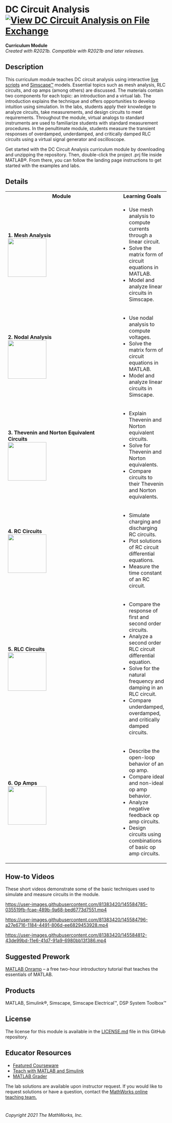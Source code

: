 # DC Circuit Analysis [![View DC Circuit Analysis on File Exchange](https://www.mathworks.com/matlabcentral/images/matlab-file-exchange.svg)](https://www.mathworks.com/matlabcentral/fileexchange/)  
**Curriculum Module**  
_Created with R2021b. Compatible with R2021b and later releases._  

## Description ##
This curriculum module teaches DC circuit analysis using interactive [live scripts](https://www.mathworks.com/products/matlab/live-editor.html) and [Simscape&trade;](https://www.mathworks.com/products/simscape.html) models. Essential topics such as mesh analysis, RLC circuits, and op amps (among others) are discussed. The materials contain two components for each topic: an introduction and a virtual lab. The introduction explains the technique and offers opportunities to develop intuition using simulation. In the labs, students apply their knowledge to analyze circuits, take measurements, and design circuits to meet requirements. Throughout the module, virtual analogs to standard instruments are used to familiarize students with standard measurement procedures. In the penultimate module, students measure the transient responses of overdamped, underdamped, and critically damped RLC circuits using a virtual signal generator and oscilloscope.

Get started with the DC Circuit Analysis curriculum module by downloading and unzipping the repository. Then, double-click the project .prj file inside MATLAB&reg;. From there, you can follow the landing page instructions to get started with the examples and labs.

## Details ##

<table style="vertical-align:top">
  <tr>
    <th width=350>Module</th>
    <th>Learning Goals</th>
  </tr>
  <tr>
    <td>
        <b>1. Mesh Analysis</b><br>
        <img height="120" src="https://user-images.githubusercontent.com/81383420/145477841-2fece5f2-20b7-4926-b6f6-33b84d3d9f31.png" >
    </td>
    <td>    
        <ul>
        <li>Use mesh analysis to compute currents through a linear circuit.</li>
        <li>Solve the matrix form of circuit equations in MATLAB.</li>
        <li>Model and analyze linear circuits in Simscape.</li>
        </ul>
    </td>
  </tr>
  <tr>
    <td>
        <b>2. Nodal Analysis</b><br>
        <img height="120" src="https://user-images.githubusercontent.com/81383420/145477842-6bfc6893-7338-43d1-aac5-a8cfa8b77c04.png" >
    </td>
    <td>    
        <ul>
        <li>Use nodal analysis to compute voltages.</li>
        <li>Solve the matrix form of circuit equations in MATLAB.</li>
        <li>Model and analyze linear circuits in Simscape.</li>
        </ul>
    </td>
  </tr>
  <tr>
    <td>
        <b>3. Thevenin and Norton Equivalent Circuits</b><br>  
        <img height="120" src="https://user-images.githubusercontent.com/81383420/145478206-749ed898-654a-4da0-bdeb-24d852f12263.png" >     
    </td>
    <td>    
        <ul>
        <li>Explain Thevenin and Norton equivalent circuits.</li>
        <li>Solve for Thevenin and Norton equivalents.</li>
        <li>Compare circuits to their Thevenin and Norton equivalents.</li>
        </ul>
    </td>
  </tr>
  <tr>
    <td>
        <b>4. RC Circuits</b><br>      
        <img height="120" src="https://user-images.githubusercontent.com/81383420/145478990-8ee2459d-7d4f-4a29-aa5c-42b6203a4a75.png" >  
    </td>
    <td>    
        <ul>
        <li>Simulate charging and discharging RC circuits.</li>
        <li>Plot solutions of RC circuit differential equations.</li>
        <li>Measure the time constant of an RC circuit.</li>
        </ul>
    </td>
  </tr>
  <tr>
    <td>
        <b>5. RLC Circuits</b><br>
        <img height="120" src="https://user-images.githubusercontent.com/81383420/145479597-53ead5e5-5ae7-45b1-b4cb-df8bb555ed87.png" >  
    </td>
    <td>    
        <ul>
        <li>Compare the response of first and second order circuits.</li>
        <li>Analyze a second order RLC circuit differential equation.</li>
        <li>Solve for the natural frequency and damping in an RLC circuit.</li>
        <li>Compare underdamped, overdamped, and critically damped circuits.</li>
        </ul>
    </td>
  </tr>
  <tr>
    <td>
        <b>6. Op Amps</b><br>
        <img height="120" src="https://user-images.githubusercontent.com/81383420/145480411-efa3ff3e-8cf3-4e56-abe5-3d588fd45c90.png" >  
    </td>
    <td>    
        <ul>
        <li>Describe the open-loop behavior of an op amp.</li>
        <li>Compare ideal and non-ideal op amp behavior.</li>
        <li>Analyze negative feedback op amp circuits.</li>
        <li>Design circuits using combinations of basic op amp circuits.</li>
        </ul>
    </td>
  </tr>
</table>

## How-to Videos ##
These short videos demonstrate some of the basic techniques used to simulate and measure circuits in the module. 

https://user-images.githubusercontent.com/81383420/145584785-035519fb-fcae-489b-9a68-bed6773d7551.mp4

https://user-images.githubusercontent.com/81383420/145584796-a27e6716-1184-4491-806d-ee6829453928.mp4

https://user-images.githubusercontent.com/81383420/145584812-43de99bd-11e6-41d7-91a9-6980bb13f386.mp4


## Suggested Prework ##
[MATLAB Onramp](https://www.mathworks.com/learn/tutorials/matlab-onramp.html) – a free two-hour introductory tutorial that teaches the essentials of MATLAB.

## Products ##
MATLAB, Simulink&reg;, Simscape, Simscape Electrical&trade;, DSP System Toolbox&trade;

## License ##
The license for this module is available in the [LICENSE.md](license.md) file in this GitHub repository.

## Educator Resources ##
* [Featured Courseware](https://www.mathworks.com/academia/courseware/course-materials.html)
* [Teach with MATLAB and Simulink](https://www.mathworks.com/academia/educators.html)
* [MATLAB Grader](https://www.mathworks.com/products/matlab-grader.html)

The lab solutions are available upon instructor request. If you would like to request solutions or have a question, contact the <a href="mailto:onlineteaching@mathworks.com">MathWorks online teaching team.</a>

# #

_Copyright 2021 The MathWorks, Inc._
